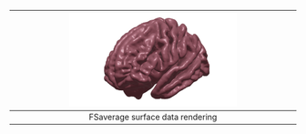 | <img src="https://raw.githubusercontent.com/Tj-Ward/Home/master/brain_today2.png" width="60%" height="60%"> | 
|:--:| 
| FSaverage surface data rendering
